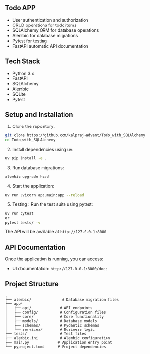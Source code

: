 ## Todo APP

- User authentication and authorization
- CRUD operations for todo items
- SQLAlchemy ORM for database operations
- Alembic for database migrations
- Pytest for testing
- FastAPI automatic API documentation

## Tech Stack

- Python 3.x
- FastAPI
- SQLAlchemy
- Alembic
- SQLite
- Pytest


## Setup and Installation

1. Clone the repository:
```bash
git clone https://github.com/kalpraj-advant/Todo_with_SQLAlchemy
cd Todo_with_SQLAlchemy
```

2. Install dependencies using uv:
```bash
uv pip install -e .
```

3. Run database migrations:
```bash
alembic upgrade head
```

4. Start the application:
```bash
uv run uvicorn app.main:app --reload
```
5. Testing : Run the test suite using pytest:
```bash
uv run pytest
or
pytest tests/ -v
```

The API will be available at `http://127.0.0.1:8000`

## API Documentation

Once the application is running, you can access:
- UI documentation: `http://127.0.0.1:8000/docs`


## Project Structure

```
.
├── alembic/              # Database migration files
├── app/
│   ├── api/             # API endpoints
│   ├── config/          # Configuration files
│   ├── core/            # Core functionality
│   ├── models/          # Database models
│   ├── schemas/         # Pydantic schemas
│   └── services/        # Business logic
├── tests/               # Test files
├── alembic.ini          # Alembic configuration
├── main.py             # Application entry point
└── pyproject.toml      # Project dependencies
```